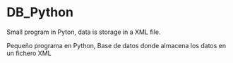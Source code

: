 # DB_Python

Small program in Pyton, data is storage in a XML file.

Pequeño programa en Python, Base de datos donde almacena los datos en un fichero XML
